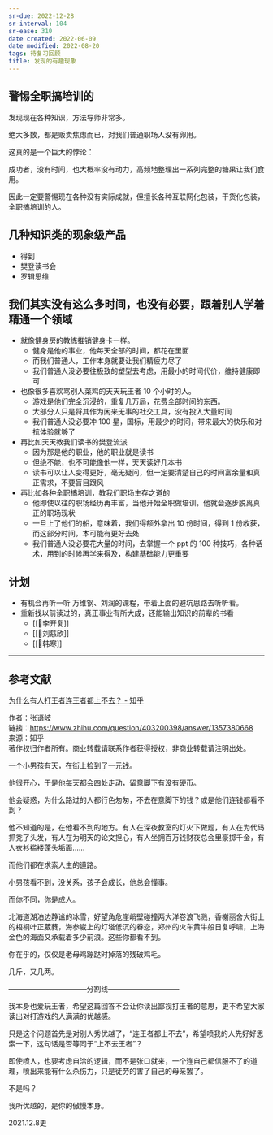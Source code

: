 ```yaml
---
sr-due: 2022-12-28
sr-interval: 104
sr-ease: 310
date created: 2022-06-09
date modified: 2022-08-20
tags: 待复习回顾
title: 发现的有趣现象
---
```


## 警惕全职搞培训的

发现现在各种知识，方法导师非常多。

绝大多数，都是贩卖焦虑而已，对我们普通职场人没有卵用。

这真的是一个巨大的悖论：

成功者，没有时间，也大概率没有动力，高频地整理出一系列完整的糖果让我们食用。

因此一定要警惕现在各种没有实际成就，但擅长各种互联网化包装，干货化包装，全职搞培训的人。

## 几种知识类的现象级产品

- 得到
- 樊登读书会
- 罗辑思维

## 我们其实没有这么多时间，也没有必要，跟着别人学着精通一个领域

- 就像健身房的教练推销健身卡一样。
	- 健身是他的事业，他每天全部的时间，都花在里面
	- 而我们普通人，工作本身就要让我们精疲力尽了
	- 我们普通人没必要往极致的塑型去考虑，用最小的时间代价，维持健康即可
- 也像很多喜欢骂别人菜鸡的天天玩王者 10 个小时的人。
	- 游戏是他们完全沉浸的，重复几万局，花费全部时间的东西。
	- 大部分人只是将其作为闲来无事的社交工具，没有投入大量时间
	- 我们普通人没必要冲 100 星，国标，用最少的时间，带来最大的快乐和对抗体验就够了
- 再比如天天教我们读书的樊登流派
	- 因为那是他的职业，他的职业就是读书
	- 但绝不能，也不可能像他一样，天天读好几本书
	- 读书可以让人变得更好，毫无疑问，但一定要清楚自己的时间富余量和真正需求，不要盲目跟风
- 再比如各种全职搞培训，教我们职场生存之道的
	- 他即使以往的职场经历再丰富，当他开始全职做培训，他就会逐步脱离真正的职场现状
	- 一旦上了他们的船，意味着，我们得额外拿出 10 份时间，得到 1 份收获，而这部分时间，本可能有更好去处
	- 我们普通人没必要花大量的时间，去掌握一个 ppt 的 100 种技巧，各种话术，用到的时候再学来得及，构建基础能力更重要

## 计划

- 有机会再听一听 万维钢、刘润的课程，带着上面的避坑思路去听听看。
- 重新找以前读过的，真正事业有所大成，还能输出知识的前辈的书看
	- [[🧑李开复]]
	- [[🧑刘慈欣]]
	- [[🧑韩寒]]


---
## 参考文献
[为什么有人打王者连王者都上不去？ - 知乎](https://www.zhihu.com/question/403200398/answer/1357380668?utm_source=zhihu&utm_medium=social&utm_oi=32956525576192)

作者：张语岐  
链接：https://www.zhihu.com/question/403200398/answer/1357380668  
来源：知乎  
著作权归作者所有。商业转载请联系作者获得授权，非商业转载请注明出处。  
  

一个小男孩有天，在街上捡到了一元钱。

他很开心，于是他每天都会四处走动，留意脚下有没有硬币。

他会疑惑，为什么路过的人都行色匆匆，不去在意脚下的钱？或是他们连钱都看不到？

他不知道的是，在他看不到的地方。有人在深夜教室的灯火下做题，有人在为代码抓秃了头发，有人在为明天的论文担心，有人坐拥百万钱财夜总会里豪掷千金，有人衣衫褴褛蓬头垢面……

而他们都在求索人生的道路。

小男孩看不到，没关系，孩子会成长，他总会懂事。

而你不同，你是成人。

北海道湖泊边静谧的冰雪，好望角危崖峭壁碰撞两大洋卷浪飞溅，香榭丽舍大街上的梧桐叶正葳蕤，海参崴上的灯塔低沉的眷恋，郑州的火车黄牛般日复呼啸，上海金色的海面又承载着多少前浪。这些你都看不到。

你在乎的，仅仅是老母鸡蹦跶时掉落的残破鸡毛。

几斤，又几两。

———————————分割线——————————

我本身也爱玩王者，希望这篇回答不会让你读出鄙视打王者的意思，更不希望大家读出对打游戏的人满满的优越感。

只是这个问题首先是对别人秀优越了，“连王者都上不去”，希望喷我的人先好好思索一下，这句话是否等同于“上不去王者”？

即使喷人，也要考虑自洽的逻辑，而不是张口就来，一个连自己都信服不了的道理，喷出来能有什么杀伤力，只是徒劳的害了自己的母亲罢了。

不是吗？

我所优越的，是你的傲慢本身。

2021.12.8更